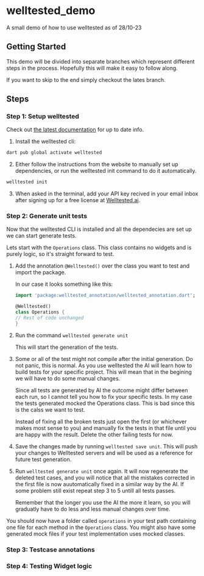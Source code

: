 # welltested_demo

A small demo of how to use welltested as of 28/10-23

## Getting Started

This demo will be divided into separate branches which represent different steps in the process.
Hopefully this will make it easy to follow along.

If you want to skip to the end simply checkout the lates branch.

## Steps

### Step 1: Setup welltested

Check out [the latest documentation](https://docs.welltested.ai/documentation/set-up) for up to date info.

1. Install the welltested cli:
```bash
dart pub global activate welltested
```

2. Either follow the instructions from the website to manually set up dependencies, or run the welltested init command to do it automatically.
```bash
welltested init
```

3. When asked in the terminal, add your API key recived in your email inbox after signing up for a free license at [Welltested.ai](https://www.welltested.ai/).

### Step 2: Generate unit tests

Now that the welltested CLI is installed and all the dependecies are set up we can start generate tests.

Lets start with the `Operations` class. This class contains no widgets and is purely logic, so it's straight forward to test.

1. Add the annotation `@Welltested()` over the class you want to test and import the package. 

    In our case it looks something like this: 
    ```dart
    import 'package:welltested_annotation/welltested_annotation.dart';

    @Welltested()
    class Operations {
    // Rest of code unchanged
    }
    ```

2. Run the command `welltested generate unit`
   
   This will start the generation of the tests.  

3. Some or all of the test might not compile after the initial generation. Do not panic, this is normal. As you use welltested the AI will learn how to build tests for your specific project. This will mean that in the begining we will have to do some manual changes.

    Since all tests are generated by AI the outcome might differ between each run, so I cannot tell you how to fix your specific tests. 
    In my case the tests generated mocked the Operations class. This is bad since this is the calss we want to test.

    Instead of fixing all the broken tests just open the first (or whichever makes most sense to you) and manually fix the tests in that file until you are happy with the result.
    Delete the other failing tests for now.

4. Save the changes made by running `welltested save unit`. This will push your changes to Welltested servers and will be used as a reference for future test generation.

5. Run `welltested generate unit` once again. It will now regenerate the deleted test cases, and you will notice that all the mistakes corrected in the first file is now auutomatically fixed in a similar way by the AI. If some problem still exist repeat step 3 to 5 untill all tests passes. 

    Remember that the longer you use the AI the more it learn, so you will graduatly have to do less and less manual changes over time.

You should now have a folder called `operations` in your test path containing one file for each method in the `Operations` class. You might also have some generated mock files if your test implementation uses mocked classes. 

### Step 3: Testcase annotations

### Step 4: Testing Widget logic


